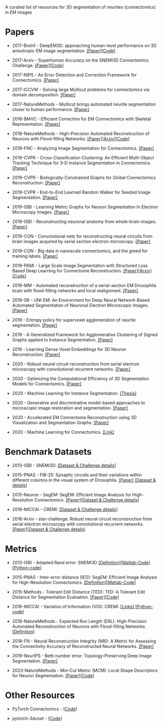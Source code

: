A curated list of resources for 3D segmentation of neurites (connectomics) in EM images

# Papers

+ 2017-BioInf - DeepEM3D: approaching human-level performance on 3D anisotropic EM image segmentation. [[Paper]](https://academic.oup.com/bioinformatics/article/33/16/2555/3096435)[[Code]](https://github.com/divelab/deepem3d)

+ 2017-Arxiv - Superhuman Accuracy on the SNEMI3D Connectomics Challenge. [[Paper]](https://arxiv.org/abs/1706.00120)[[Code]](https://github.com/torms3/Superhuman)

+ 2017-NIPS - An Error Detection and Correction Framework for Connectomics. [[Paper]](http://papers.nips.cc/paper/7258-an-error-detection-and-correction-framework-for-connectomics.pdf)

+ 2017-ICCVW - Solving large Multicut problems for connectomics via domain decomposition. [[Paper]](https://openaccess.thecvf.com/content_ICCV_2017_workshops/papers/w1/Pape_Solving_Large_Multicut_ICCV_2017_paper.pdf)

+ 2017-NatureMethods - Multicut brings automated neurite segmentation closer to human performance. [[Paper]](https://www.nature.com/articles/nmeth.4151)

+ 2018-BMVC - Efficient Correction for EM Connectomics with Skeletal Representation. [[Paper]](http://bmvc2018.org/contents/papers/0064.pdf)

+ 2018-NatureMethods - High-Precision Automated Reconstruction of Neurons with Flood-filling Networks. [[Paper]](https://www.nature.com/articles/s41592-018-0049-4)[[Arxiv]](https://arxiv.org/pdf/1611.00421.pdf)[[Code]](https://github.com/google/ffn)

+ 2018-FNC - Analyzing Image Segmentation for Connectomics. [[Paper]](https://www.frontiersin.org/articles/10.3389/fncir.2018.00102/full)

+ 2019-CVPR - Cross-Classification Clustering: An Efficient Multi-Object Tracking Technique for 3-D Instance Segmentation in Connectomics. [[Paper]](https://openaccess.thecvf.com/content_CVPR_2019/papers/Meirovitch_Cross-Classification_Clustering_An_Efficient_Multi-Object_Tracking_Technique_for_3-D_Instance_CVPR_2019_paper.pdf)

+ 2019-CVPR - Biologically-Constrained Graphs for Global Connectomics Reconstruction. [[Paper]](https://openaccess.thecvf.com/content_CVPR_2019/papers/Matejek_Biologically-Constrained_Graphs_for_Global_Connectomics_Reconstruction_CVPR_2019_paper.pdf)

+ 2019-CVPR - End-to-End Learned Random Walker for Seeded Image Segmentation. [[Paper]](https://openaccess.thecvf.com/content_CVPR_2019/papers/Cerrone_End-To-End_Learned_Random_Walker_for_Seeded_Image_Segmentation_CVPR_2019_paper.pdf)

+ 2019-ISBI - Learning Metric Graphs for Neuron Segmentation In Electron Microscopy Images. [[Paper]](https://arxiv.org/abs/1902.00100)

+ 2019-ISBI - Reconstructing neuronal anatomy from whole-brain images. [[Paper]](https://arxiv.org/abs/1903.07027)

+ 2019-CON - Convolutional nets for reconstructing neural circuits from brain images acquired by serial section electron microscopy. [[Paper]](https://www.sciencedirect.com/science/article/pii/S0959438818301788?casa_token=qD2Qt7KLqL8AAAAA:MBY0RBvJZPG690q7lrd657Luyd8n5dPwVYsRoyeK7R4unkiVeBKW2mqWvhHdFr70nGXn5iuaqpw)

+ 2019-CON - Big data in nanoscale connectomics, and the greed for training labels. [[Paper]](https://www.sciencedirect.com/science/article/pii/S0959438818301016?casa_token=a7Xm1iBxeysAAAAA:u8tbkV15MoWHcQY67gbdCVnWBtts4MmA7F97r56Q4gVBoFucm0O4-24q6P-UCiSWwBj1eEnix3U)

+ 2019-PAMI - Large Scale Image Segmentation with Structured Loss Based Deep Learning for Connectome Reconstruction. [[Paper]](https://ieeexplore.ieee.org/document/8364622)[[Arxiv]](https://arxiv.org/abs/1709.02974)[[Code]](https://github.com/funkey/mala)

+ 2019-MM - Automated reconstruction of a serial-section EM Drosophila brain with flood-filling networks and local realignment. [[Paper]](https://www.biorxiv.org/content/10.1101/605634v1)

+ 2019-SR - UNI-EM: An Environment for Deep Neural Network-Based Automated Segmentation of Neuronal Electron Microscopic Images. [[Paper]](https://www.nature.com/articles/s41598-019-55431-0)

+ 2019 - Entropy policy for supervoxel agglomeration of neurite segmentation. [[Paper]](http://www.me.cs.scitec.kobe-u.ac.jp/publications/papers/2019/O3-4.pdf)

+ 2019 - A Generalized Framework for Agglomerative Clustering of Signed Graphs applied to Instance Segmentation. [[Paper]](https://arxiv.org/pdf/1906.11713.pdf)

+ 2019 - Learning Dense Voxel Embeddings for 3D Neuron Reconstruction. [[Paper]](https://arxiv.org/pdf/1909.09872.pdf)

+ 2020 - Robust neural circuit reconstruction from serial electron microscopy with convolutional recurrent networks. [[Paper]](https://arxiv.org/pdf/1811.11356.pdf)

+ 2020 - Optimizing the Computational Efficiency of 3D Segmentation Models for Connectomics. [[Paper]](https://easychair.org/publications/preprint/dftD)

+ 2020 - Machine Learning for Instance Segmentation. [[Thesis]](https://archiv.ub.uni-heidelberg.de/volltextserver/28353/1/steffen_wolf_thesis_compressed.pdf)

+ 2020 - Generative and discriminative model-based approaches to microscopic image restoration and segmentation. [[Paper]](https://academic.oup.com/jmicro/article/69/2/79/5811684)

+ 2020 - Accelerated EM Connectome Reconstruction using 3D Visualization and Segmentation Graphs. [[Paper]](https://www.biorxiv.org/content/biorxiv/early/2020/01/17/2020.01.17.909572.full.pdf)

+ 2020 - Machine Learning for Connectomics. [[Link]](https://mediatum.ub.tum.de/doc/1449120/document.pdf)

# Benchmark Datasets

+ 2013-ISBI - SNEMI3D: [[Dataset & Challenge details]](https://snemi3d.grand-challenge.org/)

+ 2015-PNAS - FIB-25: Synaptic circuits and their variations within different columns in the visual system of Drosophila. [[Paper]](https://www.ncbi.nlm.nih.gov/pmc/articles/PMC4640747/) [[Dataset & details]](https://www.janelia.org/project-team/flyem/tools-and-data-release)

+ 2015-Neuron - SegEM: SegEM: Efficient Image Analysis for High-Resolution Connectomics. [[Paper]](https://www.sciencedirect.com/science/article/pii/S0896627315007606)[[Dataset & Challenge details]](http://segem.brain.mpg.de/)

+ 2016-MICCAI - CREMI: [[Dataset & Challenge details]](https://cremi.org/)

+ 2018-Arxiv - star-challenge: Robust neural circuit reconstruction from serial electron microscopy with convolutional recurrent networks. [[Paper]](https://arxiv.org/abs/1811.11356v1)[[Dataset & Challenge details]](https://star-challenge.github.io/)

# Metrics

+ 2013-ISBI - Adapted Rand error: SNEMI3D [[Definition]](http://brainiac2.mit.edu/SNEMI3D/evaluation)[[Matlab-Code]](http://brainiac2.mit.edu/SNEMI3D/evaluation)[[Python-code]](https://github.com/cremi/cremi_python/blob/master/cremi/evaluation/rand.py)

+ 2015-PNAS - Inter-error distance (IED): SegEM: Efficient Image Analysis for High-Resolution Connectomics. [[Definition]](https://www.sciencedirect.com/science/article/pii/S0896627315007606)[[Matlab-Code]](https://github.com/mhlabCodingTeam/SegEM/blob/master/cortex/segmentation/evaluateSeg.m)

+ 2015-Methods - Tolerant Edit Distance (TED): TED: A Tolerant Edit Distance for Segmentation Evaluation. [[Paper]](https://arxiv.org/abs/1503.02291)[[Code]](https://github.com/funkey/ted)

+ 2016-MICCAI - Variation of Information (VOI): CREMI: [[Links]](https://cremi.org/) [[Python-code]](https://github.com/cremi/cremi_python/blob/master/cremi/evaluation/voi.py)

+ 2018-NatureMethods - Expected Run Length (ERL): High-Precision Automated Reconstruction of Neurons with Flood-filling Networks. [[Definition]](https://static-content.springer.com/esm/art%3A10.1038%2Fs41592-018-0049-4/MediaObjects/41592_2018_49_MOESM1_ESM.pdf)

+ 2018-FN - Neural Reconstruction Integrity (NRI): A Metric for Assessing the Connectivity Accuracy of Reconstructed Neural Networks. [[Paper]](https://www.frontiersin.org/articles/10.3389/fninf.2018.00074/full)

+ 2019-NeurIPS - Betti number error: Topology-Preserving Deep Image Segmentation. [[Paper]](https://proceedings.neurips.cc/paper/2019/file/2d95666e2649fcfc6e3af75e09f5adb9-Paper.pdf)

+ 2023-NatureMethods - Min-Cut Metric (MCM): Local Shape Descriptors for Neuron Segmentation. [[Paper]](https://www.nature.com/articles/s41592-022-01711-z)[[Code]](https://localshapedescriptors.github.io)

# Other Resources

+ PyTorch Connectomics - [[Code]](https://github.com/zudi-lin/pytorch_connectomics)

+ pytorch-3dunet - [[Code]](https://github.com/wolny/pytorch-3dunet)
